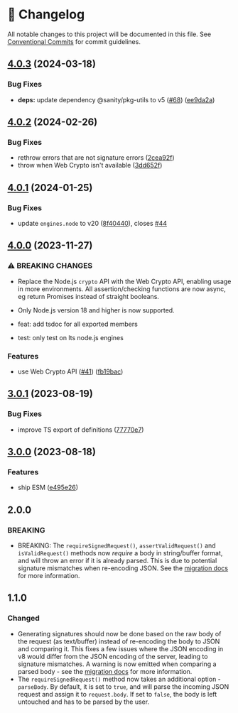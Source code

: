 <!-- markdownlint-disable --><!-- textlint-disable -->

# 📓 Changelog

All notable changes to this project will be documented in this file. See
[Conventional Commits](https://conventionalcommits.org) for commit guidelines.

## [4.0.3](https://github.com/sanity-io/webhook-toolkit/compare/v4.0.2...v4.0.3) (2024-03-18)

### Bug Fixes

- **deps:** update dependency @sanity/pkg-utils to v5 ([#68](https://github.com/sanity-io/webhook-toolkit/issues/68)) ([ee9da2a](https://github.com/sanity-io/webhook-toolkit/commit/ee9da2af2b87761a4d95b5a6c335a9a7fd2f6308))

## [4.0.2](https://github.com/sanity-io/webhook-toolkit/compare/v4.0.1...v4.0.2) (2024-02-26)

### Bug Fixes

- rethrow errors that are not signature errors ([2cea92f](https://github.com/sanity-io/webhook-toolkit/commit/2cea92f467e64a1a58ed2c21933f35265c0b3346))
- throw when Web Crypto isn't available ([3dd652f](https://github.com/sanity-io/webhook-toolkit/commit/3dd652f5e3f844d342a86419d7f1c2ff33ef7975))

## [4.0.1](https://github.com/sanity-io/webhook-toolkit/compare/v4.0.0...v4.0.1) (2024-01-25)

### Bug Fixes

- update `engines.node` to v20 ([8f40440](https://github.com/sanity-io/webhook-toolkit/commit/8f404403b8a91159a46d7ca329effe330bad2321)), closes [#44](https://github.com/sanity-io/webhook-toolkit/issues/44)

## [4.0.0](https://github.com/sanity-io/webhook-toolkit/compare/v3.0.1...v4.0.0) (2023-11-27)

### ⚠ BREAKING CHANGES

- Replace the Node.js `crypto` API with the Web Crypto API,
  enabling usage in more environments. All assertion/checking functions are
  now async, eg return Promises instead of straight booleans.
- Only Node.js version 18 and higher is now supported.

- feat: add tsdoc for all exported members

- test: only test on lts node.js engines

### Features

- use Web Crypto API ([#41](https://github.com/sanity-io/webhook-toolkit/issues/41)) ([fb19bac](https://github.com/sanity-io/webhook-toolkit/commit/fb19bac5dc4a55ffdf3dd91eda4327605eb59f3a))

## [3.0.1](https://github.com/sanity-io/webhook-toolkit/compare/v3.0.0...v3.0.1) (2023-08-19)

### Bug Fixes

- improve TS export of definitions ([77770e7](https://github.com/sanity-io/webhook-toolkit/commit/77770e744f307296cdfdc126b02ecfb7f9d355f1))

## [3.0.0](https://github.com/sanity-io/webhook-toolkit/compare/v2.0.0...v3.0.0) (2023-08-18)

### Features

- ship ESM ([e495e26](https://github.com/sanity-io/webhook-toolkit/commit/e495e26921f0c74aa94a858e3946449eba245a1e))

## 2.0.0

### BREAKING

- BREAKING: The `requireSignedRequest()`, `assertValidRequest()` and `isValidRequest()` methods now _require_ a body in string/buffer format, and will throw an error if it is already parsed. This is due to potential signature mismatches when re-encoding JSON. See the [migration docs](https://github.com/sanity-io/webhook-toolkit#from-parsed-to-unparsed-body) for more information.

## 1.1.0

### Changed

- Generating signatures should now be done based on the raw body of the request (as text/buffer) instead of re-encoding the body to JSON and comparing it. This fixes a few issues where the JSON encoding in v8 would differ from the JSON encoding of the server, leading to signature mismatches. A warning is now emitted when comparing a parsed body - see the [migration docs](https://github.com/sanity-io/webhook-toolkit#from-parsed-to-unparsed-body) for more information.
- The `requireSignedRequest()` method now takes an additional option - `parseBody`. By default, it is set to `true`, and will parse the incoming JSON request and assign it to `request.body`. If set to `false`, the body is left untouched and has to be parsed by the user.
